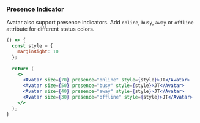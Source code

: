 <demo>

### Presence Indicator

Avatar also support presence indicators. Add `online`, `busy`, `away` or `offline` attribute for different status colors.

```jsx live
() => {
  const style = {
    marginRight: 10
  };
  
  return (
    <>
      <Avatar size={70} presence="online" style={style}>JT</Avatar>
      <Avatar size={50} presence="busy" style={style}>JT</Avatar>
      <Avatar size={40} presence="away" style={style}>JT</Avatar>
      <Avatar size={30} presence="offline" style={style}>JT</Avatar>
    </>
  );
}
```

</demo>
